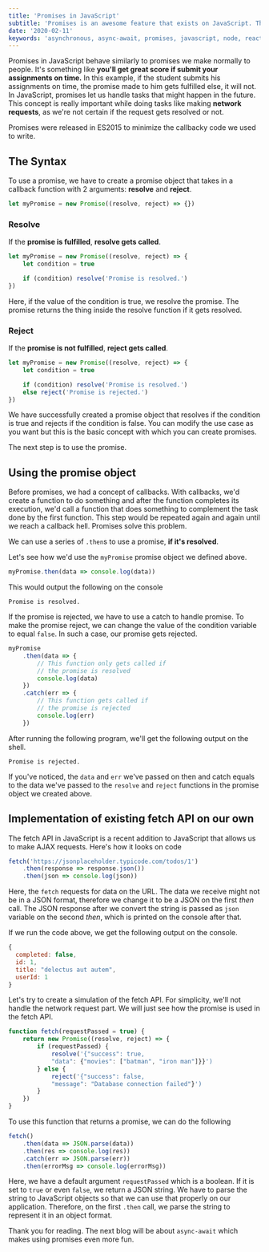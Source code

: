 ```yaml
---
title: 'Promises in JavaScript'
subtitle: 'Promises is an awesome feature that exists on JavaScript. This blog covers how promises can be implemented on our applications'
date: '2020-02-11'
keywords: 'asynchronous, async-await, promises, javascript, node, react, fetch'
---
```


Promises in JavaScript behave similarly to promises we make normally to people. It's something like **you'll get great score if submit your assignments on time.** In this example, if the student submits his assignments on time, the promise made to him gets fulfilled else, it will not. In JavaScript, promises let us handle tasks that might happen in the future. This concept is really important while doing tasks like making **network requests**, as we're not certain if the request gets resolved or not.

Promises were released in ES2015 to minimize the callbacky code we used to write.

## The Syntax

To use a promise, we have to create a promise object that takes in a callback function with 2 arguments: **resolve** and **reject**.

```js
let myPromise = new Promise((resolve, reject) => {})
```

### Resolve

If the **promise is fulfilled**, **resolve gets called**.

```js
let myPromise = new Promise((resolve, reject) => {
	let condition = true

	if (condition) resolve('Promise is resolved.')
})
```

Here, if the value of the condition is true, we resolve the promise. The promise returns the thing inside the resolve function if it gets resolved.

### Reject

If the **promise is not fulfilled**, **reject gets called**.

```js
let myPromise = new Promise((resolve, reject) => {
	let condition = true

	if (condition) resolve('Promise is resolved.')
	else reject('Promise is rejected.')
})
```

We have successfully created a promise object that resolves if the condition is true and rejects if the condition is false. You can modify the use case as you want but this is the basic concept with which you can create promises.

The next step is to use the promise.

## Using the promise object

Before promises, we had a concept of callbacks. With callbacks, we'd create a function to do something and after the function completes its execution, we'd call a function that does something to complement the task done by the first function. This step would be repeated again and again until we reach a callback hell. Promises solve this problem.

We can use a series of `.then`s to use a promise, **if it's resolved**.

Let's see how we'd use the `myPromise` promise object we defined above.

```js
myPromise.then(data => console.log(data))
```

This would output the following on the console

```shell
Promise is resolved.
```

If the promise is rejected, we have to use a catch to handle promise. To make the promise reject, we can change the value of the condition variable to equal `false`. In such a case, our promise gets rejected.

```js
myPromise
	.then(data => {
		// This function only gets called if
		// the promise is resolved
		console.log(data)
	})
	.catch(err => {
		// This function gets called if
		// the promise is rejected
		console.log(err)
	})
```

After running the following program, we'll get the following output on the shell.

```shell
Promise is rejected.
```

If you've noticed, the `data` and `err` we've passed on then and catch equals to the data we've passed to the `resolve` and `reject` functions in the promise object we created above.

## Implementation of existing fetch API on our own

The fetch API in JavaScript is a recent addition to JavaScript that allows us to make AJAX requests. Here's how it looks on code

```js
fetch('https://jsonplaceholder.typicode.com/todos/1')
	.then(response => response.json())
	.then(json => console.log(json))
```

Here, the `fetch` requests for data on the URL. The data we receive might not be in a JSON format, therefore we change it to be a JSON on the first _then_ call. The JSON response after we convert the string is passed as `json` variable on the second _then_, which is printed on the console after that.

If we run the code above, we get the following output on the console.

```js
{
  completed: false,
  id: 1,
  title: "delectus aut autem",
  userId: 1
}
```

Let's try to create a simulation of the fetch API. For simplicity, we'll not handle the network request part. We will just see how the promise is used in the fetch API.

```js
function fetch(requestPassed = true) {
	return new Promise((resolve, reject) => {
		if (requestPassed) {
			resolve('{"success": true,
			"data": {"movies": ["batman", "iron man"]}}')
		} else {
			reject('{"success": false,
			"message": "Database connection failed"}')
		}
	})
}
```

To use this function that returns a promise, we can do the following

```js
fetch()
	.then(data => JSON.parse(data))
	.then(res => console.log(res))
	.catch(err => JSON.parse(err))
	.then(errorMsg => console.log(errorMsg))
```

Here, we have a default argument `requestPassed` which is a boolean. If it is set to `true` or even `false`, we return a JSON string. We have to parse the string to JavaScript objects so that we can use that properly on our application. Therefore, on the first `.then` call, we parse the string to represent it in an object format.

Thank you for reading. The next blog will be about `async-await` which makes using promises even more fun.
